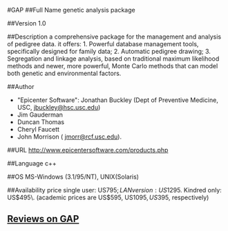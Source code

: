 #GAP
##Full Name
genetic analysis package

##Version
1.0

##Description
a comprehensive package for the management and analysis of pedigree data. it offers: 1\. Powerful database management tools, specifically designed for family data; 2\. Automatic pedigree drawing; 3. Segregation and linkage analysis, based on traditional maximum likelihood methods and newer, more powerful, Monte Carlo methods that can model both genetic and environmental factors.

##Author
* "Epicenter Software": Jonathan Buckley (Dept of Preventive Medicine, USC, jbuckley@hsc.usc.edu)
* Jim Gauderman
* Duncan Thomas
* Cheryl Faucett
* John Morrison ( jmorr@rcf.usc.edu).

##URL
http://www.epicentersoftware.com/products.php

##Language
c++

##OS
MS-Windows (3.1/95/NT), UNIX(Solaris)

##Availability
price single user: US$795; LAN version: US$1295\. Kindred only: US$495\. (academic prices are US$595, US$1095, US$395, respectively)


## [Reviews on GAP](https://github.com/gaow/genetic-analysis-software/issues/134)